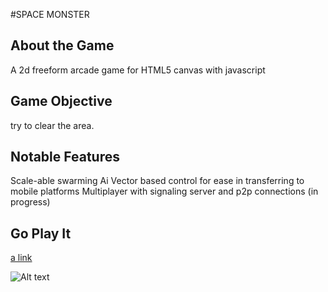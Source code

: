 #SPACE MONSTER

## About the Game
A 2d freeform arcade game for HTML5 canvas with javascript

## Game Objective
try to clear the area.

## Notable Features
Scale-able swarming Ai
Vector based control for ease in transferring to mobile platforms
Multiplayer with signaling server and p2p connections (in progress)

## Go Play It
[a link](https://katielefevre.com) 

![Alt text](https://raw.github.com/ktel1218/HackbrightFinal/master/screenshots/normal.png "in-game screenshot")
